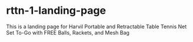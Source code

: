# rttn-1-landing-page
This is a landing page for Harvil Portable and Retractable Table Tennis Net Set To-Go with FREE Balls, Rackets, and Mesh Bag
